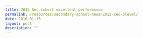 ```yaml
---
title: 2015 Sec cohort excellent performance
permalink: /resources/secondary-school-news/2015-sec-olevel/
date: 2016-01-15
layout: post
description: ""
---
```

